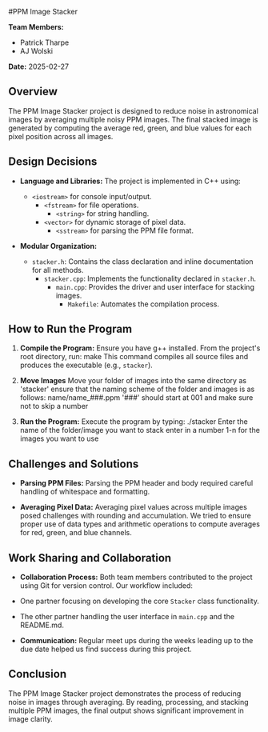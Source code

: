 #PPM Image Stacker

**Team Members:**
- Patrick Tharpe
- AJ Wolski

**Date:** 2025-02-27

## Overview

The PPM Image Stacker project is designed to reduce noise in astronomical images by averaging multiple noisy PPM images. The final stacked image is generated by computing the average red, green, and blue values for each pixel position across all images.

## Design Decisions

- **Language and Libraries:**
  The project is implemented in C++ using:
    - `<iostream>` for console input/output.
      - `<fstream>` for file operations.
        - `<string>` for string handling.
	  - `<vector>` for dynamic storage of pixel data.
	    - `<sstream>` for parsing the PPM file format.

- **Modular Organization:**
  - `stacker.h`: Contains the class declaration and inline documentation for all methods.
    - `stacker.cpp`: Implements the functionality declared in `stacker.h`.
      - `main.cpp`: Provides the driver and user interface for stacking images.
        - `Makefile`: Automates the compilation process.

## How to Run the Program

1. **Compile the Program:**
   Ensure you have g++ installed. From the project's root directory, run: make
   This command compiles all source files and produces the executable (e.g., `stacker`).

2. **Move Images**
   Move your folder of images into the same directory as 'stacker'
   ensure that the naming scheme of the folder and images is as follows:
   	name/name_###.ppm
   	'###' should start at 001 and make sure not to skip a number

4. **Run the Program:**
   Execute the program by typing: ./stacker
   Enter the name of the folder/image you want to stack
   enter in a number 1-n for the images you want to use


## Challenges and Solutions

- **Parsing PPM Files:**
Parsing the PPM header and body required careful handling of whitespace and formatting.

- **Averaging Pixel Data:**
Averaging pixel values across multiple images posed challenges with rounding and accumulation. We tried to ensure proper use of data types and arithmetic operations to compute averages for red, green, and blue channels.

## Work Sharing and Collaboration

- **Collaboration Process:**
Both team members contributed to the project using Git for version control. Our workflow included:
- One partner focusing on developing the core `Stacker` class functionality.
- The other partner handling the user interface in `main.cpp` and the README.md.

- **Communication:**
Regular meet ups during the weeks leading up to the due date helped us find success during this project.

## Conclusion

The PPM Image Stacker project demonstrates the process of reducing noise in images through averaging. By reading, processing, and stacking multiple PPM images, the final output shows significant improvement in image clarity.
